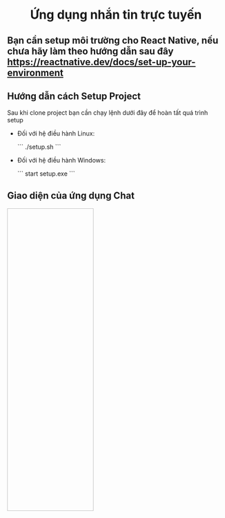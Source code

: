 <h1 align="center">Ứng dụng nhắn tin trực tuyến</h1>
<h2 align="left">Bạn cần setup môi trường cho React Native, nếu chưa hãy làm theo hướng dẫn sau đây <a href="https://reactnative.dev/docs/set-up-your-environment">https://reactnative.dev/docs/set-up-your-environment</a></h2>
<h2>Hướng dẫn cách Setup Project</h2>
<p>Sau khi clone project bạn cần chạy lệnh dưới đây để hoàn tất quá trình setup</p>
<ul>
    <li>
        <p>
            Đối với hệ điều hành Linux:
        </p>
        ```
        ./setup.sh
        ```
    </li>
    <li>
        <p>
            Đối với hệ điều hành Windows:
        </p>
        ```
        start setup.exe
        ```
    </li>
</ul>
<h2>Giao diện của ứng dụng Chat</h2>
<img style="width:200; height:700" href="src/asset/ui/giaodien1.jpeg"/>
